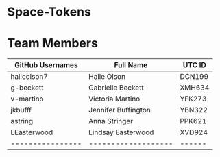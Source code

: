 # Space-Tokens
# Team Members

| GitHub Usernames | Full Name           | UTC ID | 
| ---------------- | ------------------  | ------ |
| halleolson7      | Halle Olson         | DCN199 |
| g-beckett        | Gabrielle Beckett   | XMH634 |
| v-martino        | Victoria Martino    | YFK273 |
| jkbufff          | Jennifer Buffington | YBN322 |
| astring          | Anna Stringer       | PPK621 |
| LEasterwood      | Lindsay Easterwood  | XVD924 |
| ---------------- | ------------------- | ------ |
